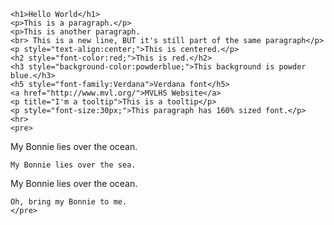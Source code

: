 <!DOCTYPE>
<html>
  <body>
    
    <h1>Hello World</h1>
    <p>This is a paragraph.</p>
    <p>This is another paragraph.
    <br> This is a new line, BUT it's still part of the same paragraph</p>
    <p style="text-align:center;">This is centered.</p>
    <h2 style="font-color:red;">This is red.</h2>
    <h3 style="background-color:powderblue;">This background is powder blue.</h3>
    <h5 style="font-family:Verdana">Verdana font</h5>
    <a href="http://www.mvl.org/">MVLHS Website</a>
    <p title="I'm a tooltip">This is a tooltip</p>
    <p style="font-size:30px;">This paragraph has 160% sized font.</p>  
    <hr>
    <pre>
  My Bonnie lies over the ocean.
     
    My Bonnie lies over the sea.
   
  My Bonnie lies over the ocean.
     
    Oh, bring my Bonnie to me.
    </pre>
      
  </body>
</html>
